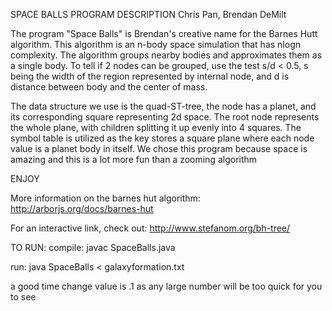 SPACE BALLS PROGRAM DESCRIPTION
Chris Pan, 
Brendan DeMilt


The program "Space Balls" is Brendan's creative name for the Barnes Hutt
algorithm. This algorithm is an n-body space simulation that has nlogn complexity.
The algorithm groups nearby bodies and approximates them as a single body.
To tell if 2 nodes can be grouped, use the test s/d < 0.5, s being the width of 
the region represented by internal node, and d is distance between body and the
center of mass.

The data structure we use is the quad-ST-tree, the node has a planet, and its 
corresponding square representing 2d space. The root node represents the whole
plane, with children splitting it up evenly into 4 squares. The symbol table
is utilized as the key stores a square plane where each node value is a planet
body in itself. We chose this program because space is amazing and this is a lot more fun than 
a zooming algorithm


ENJOY 


More information on the barnes hut algorithm:
http://arborjs.org/docs/barnes-hut

For an interactive link, check out:
http://www.stefanom.org/bh-tree/


TO RUN:
compile:
javac SpaceBalls.java

run:
java SpaceBalls < galaxyformation.txt


a good time change value is .1 as any large number will be too quick for you to see

